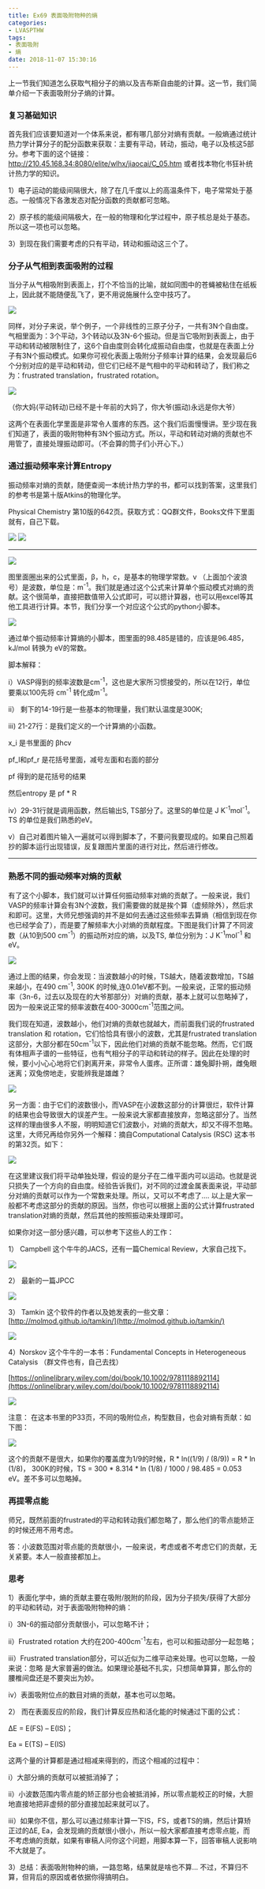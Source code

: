 ```yaml
---
title: Ex69 表面吸附物种的熵
categories: 
- LVASPTHW
tags: 
- 表面吸附
- 熵
date: 2018-11-07 15:30:16
---
```




上一节我们知道怎么获取气相分子的熵以及吉布斯自由能的计算。这一节，我们简单介绍一下表面吸附分子熵的计算。

###  复习基础知识 

首先我们应该要知道对一个体系来说，都有哪几部分对熵有贡献。一般熵通过统计热力学计算分子的配分函数来获取：主要有平动，转动，振动，电子以及核这5部分。参考下面的这个链接： http://210.45.168.34:8080/elite/wlhx/jiaocai/C_05.htm 或者找本物化书狂补统计热力学的知识。

1）电子运动的能级间隔很大，除了在几千度以上的高温条件下，电子常常处于基态。一般情况下各激发态对配分函数的贡献都可忽略。

2）原子核的能级间隔极大，在一般的物理和化学过程中，原子核总是处于基态。所以这一项也可以忽略。

3）到现在我们需要考虑的只有平动，转动和振动这三个了。



###  分子从气相到表面吸附的过程 

当分子从气相吸附到表面上，打个不恰当的比喻，就如同图中的苍蝇被粘住在纸板上，因此就不能随便乱飞了，更不用说施展什么空中技巧了。

![](ex69/ex69-1.jpeg)

同样，对分子来说，举个例子，一个非线性的三原子分子，一共有3N个自由度。气相里面为：3个平动，3个转动以及3N-6个振动。但是当它吸附到表面上，由于平动和转动被限制住了，这6个自由度则会转化成振动自由度，也就是在表面上分子有3N个振动模式。如果你可视化表面上吸附分子频率计算的结果，会发现最后6个分别对应的是平动和转动，但它们已经不是气相中的平动和转动了，我们称之为：frustrated translation，frustrated rotation。

![](ex69/ex69-2.jpeg)

（你大妈(平动转动)已经不是十年前的大妈了，你大爷(振动)永远是你大爷）

这两个在表面化学里面是非常令人蛋疼的东西。这个我们后面慢慢讲。至少现在我们知道了，表面的吸附物种有3N个振动方式。所以，平动和转动对熵的贡献也不用管了，直接处理振动即可。（不会算的筒子们小开心下。）



### 通过振动频率来计算Entropy 

振动频率对熵的贡献，随便查阅一本统计热力学的书，都可以找到答案，这里我们的参考书是第十版Atkins的物理化学。

Physical Chemistry 第10版的642页。获取方式：QQ群文件，Books文件下里面就有，自己下载。

![](ex69/ex69-3.jpeg)  ![](ex69/ex69-4.png)

* * *

![](ex69/ex69-5.png)

图里面圈出来的公式里面，β，h，c，是基本的物理学常数。v （上面加个波浪号）是波数，单位是：m<sup>-1</sup>。我们就是通过这个公式来计算单个振动模式对熵的贡献。这个很简单，直接把数值带入公式即可，可以摁计算器，也可以用excel等其他工具进行计算。本节，我们分享一个对应这个公式的python小脚本。

![](ex69/ex69-6.png)

通过单个振动频率计算熵的小脚本，图里面的98.485是错的，应该是96.485，kJ/mol 转换为 eV的常数。

脚本解释：

i）VASP得到的频率波数是cm<sup>-1</sup>，这也是大家所习惯接受的，所以在12行，单位要乘以100先将 cm<sup>-1</sup> 转化成m<sup>-1</sup>。

ii） 剩下的14-19行是一些基本的物理量，我们默认温度是300K;

iii) 21-27行：是我们定义的一个计算熵的小函数。

x_i 是书里面的 βhcv

pf_l和pf_r 是花括号里面，减号左面和右面的部分

pf 得到的是花括号的结果

然后entropy 是 pf * R

iv）29-31行就是调用函数，然后输出S, TS部分了。这里S的单位是 J K<sup>-1</sup>mol<sup>-1</sup>。TS 的单位是我们熟悉的eV。

v）自己对着图片输入一遍就可以得到脚本了，不要问我要现成的。如果自己照着抄的脚本运行出现错误，反复跟图片里面的进行对比，然后进行修改。

* * *

###  熟悉不同的振动频率对熵的贡献 

有了这个小脚本，我们就可以计算任何振动频率对熵的贡献了。一般来说，我们VASP的频率计算会有3N个波数，我们需要做的就是挨个算（虚频除外），然后求和即可。这里，大师兄想强调的并不是如何去通过这些频率去算熵（相信到现在你也已经学会了），而是要了解频率大小对熵的贡献程度。下图是我们计算了不同波数（从10到500 cm<sup>-1</sup>）的振动所对应的熵，以及TS, 单位分别为：J K<sup>-1</sup>mol<sup>-1</sup> 和 eV。

![](ex69/ex69-7.png)

通过上图的结果，你会发现：当波数越小的时候，TS越大，随着波数增加，TS越来越小，在490 cm<sup>-1</sup>, 300K 的时候,连0.01eV都不到。一般来说，正常的振动频率（3n-6，过去以及现在的大爷那部分）对熵的贡献，基本上就可以忽略掉了，因为一般来说正常的频率波数在400-3000cm<sup>-1</sup>范围之间。

我们现在知道，波数越小，他们对熵的贡献也就越大，而前面我们说的frustrated translation 和 rotation，它们恰恰具有很小的波数，尤其是frustrated translation这部分，大部分都在50cm<sup>-1</sup>以下，因此他们对熵的贡献不能忽略。然而，它们既有体相声子谱的一些特征，也有气相分子的平动和转动的样子。因此在处理的时候，要小小心心地将它们剥离开来，非常令人蛋疼。正所谓：雄兔脚扑朔，雌兔眼迷离；双兔傍地走，安能辨我是雄雌？

![](ex69/ex69-8.jpeg)

另一方面：由于它们的波数很小，而VASP在小波数这部分的计算很烂，软件计算的结果也会导致很大的误差产生。一般来说大家都直接放弃，忽略这部分了。当然这样的理由很多人不服，明明知道它们波数小，对熵的贡献大，却又不得不忽略。这里，大师兄再给你另外一个解释：摘自Computational Catalysis (RSC) 这本书的第32页。如下：

![](ex69/ex69-9.png)

在这里建议我们将平动单独处理，假设的是分子在二维平面内可以运动。也就是说只损失了一个方向的自由度。经验告诉我们，对不同的过渡金属表面来说，平动部分对熵的贡献可以作为一个常数来处理。所以，又可以不考虑了…. 以上是大家一般都不考虑这部分的贡献的原因。当然，你也可以根据上面的公式计算frustrated translation对熵的贡献，然后其他的按照振动来处理即可。

如果你对这一部分感兴趣，可以参考下这些人的工作：

1） Campbell 这个牛牛的JACS，还有一篇Chemical Review，大家自己找下。

![](ex69/ex69-10.png)

2） 最新的一篇JPCC

![](ex69/ex69-11.png)

3） Tamkin 这个软件的作者以及她发表的一些文章： [http://molmod.github.io/tamkin/](http://molmod.github.io/tamkin/) 

![](ex69/ex69-12.png)

4）Norskov 这个牛牛的一本书：Fundamental Concepts in Heterogeneous Catalysis （群文件也有，自己去找）

[https://onlinelibrary.wiley.com/doi/book/10.1002/9781118892114](https://onlinelibrary.wiley.com/doi/book/10.1002/9781118892114) 

![](ex69/ex69-13.jpeg)

注意： 在这本书里的P33页，不同的吸附位点，构型数目，也会对熵有贡献：如下图：

![](ex69/ex69-14.png)

这个的贡献不是很大，如果你的覆盖度为1/9的时候，R * ln((1/9) / (8/9)) = R * ln (1/8)， 300K的时候，TS = 300 * 8.314 * ln (1/8) / 1000 / 98.485 = 0.053 eV。差不多可以忽略掉。



### 再提零点能 

师兄，既然前面的frustrated的平动和转动我们都忽略了，那么他们的零点能矫正的时候还用不用考虑。

答：小波数范围对零点能的贡献很小，一般来说，考虑或者不考虑它们的贡献，无关紧要。本人一般直接都加上。



### 思考 

1）表面化学中，熵的贡献主要在吸附/脱附的阶段，因为分子损失/获得了大部分的平动和转动，对于表面吸附物种的熵：

i）3N-6的振动部分贡献很小，可以忽略不计；

ii）Frustrated rotation 大约在200-400cm<sup>-1</sup>左右，也可以和振动部分一起忽略；

iii）Frustrated translation部分，可以近似为二维平动来处理。也可以忽略，一般来说：忽略 是大家普遍的做法。如果理论基础不扎实，只想简单算算，那么你的腰椎间盘还是不要突出为妙。

iv）表面吸附位点的数目对熵的贡献，基本也可以忽略。

2） 而在表面反应的阶段，我们计算反应热和活化能的时候通过下面的公式：

ΔE = E(FS) – E(IS)；

Ea = E(TS) – E(IS) 

这两个量的计算都是通过相减来得到的，而这个相减的过程中：

i）大部分熵的贡献可以被抵消掉了；

ii）小波数范围内零点能的矫正部分也会被抵消掉，所以零点能校正的时候，大胆地直接地把非虚频的部分直接加起来就可以了。

iii）如果你不信，那么可以通过频率计算一下IS，FS，或者TS的熵，然后计算矫正过的ΔE, Ea，会发现熵的贡献很小很小，所以一般大家都直接考虑零点能，而不考虑熵的贡献，如果有审稿人问你这个问题，用脚本算一下，回答审稿人说影响不大就是了。

3）总结：表面吸附物种的熵，一路忽略，结果就是啥也不算… 不过，不算归不算，但背后的原因或者依据你得搞明白。